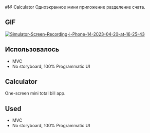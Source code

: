 #№ Calculator
Одноэкранное мини приложение разделение счата.

## GIF
<a href="https://ibb.co/jJ3s8SC"><img src="https://i.ibb.co/VwM5LsF/Simulator-Screen-Recording-i-Phone-14-2023-04-20-at-16-25-43.gif" alt="Simulator-Screen-Recording-i-Phone-14-2023-04-20-at-16-25-43" border="0"></a>

## **Использовалось**
- MVC
- No storyboard, 100% Programmatic UI

## Calculator
One-screen mini total bill app.

## **Used**
- MVC
- No storyboard, 100% Programmatic UI

